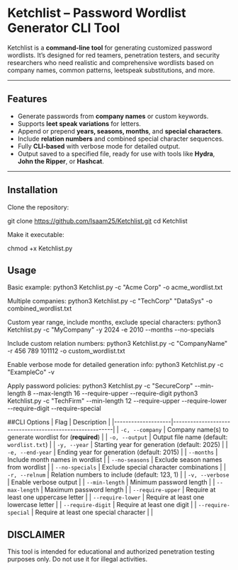 # Ketchlist – Password Wordlist Generator CLI Tool

Ketchlist is a **command-line tool** for generating customized password wordlists. It’s designed for red teamers, penetration testers, and security researchers who need realistic and comprehensive wordlists based on company names, common patterns, leetspeak substitutions, and more.

---

## Features

- Generate passwords from **company names** or custom keywords.
- Supports **leet speak variations** for letters.
- Append or prepend **years, seasons, months**, and **special characters**.
- Include **relation numbers** and combined special character sequences.
- Fully **CLI-based** with verbose mode for detailed output.
- Output saved to a specified file, ready for use with tools like **Hydra**, **John the Ripper**, or **Hashcat**.

---

## Installation

Clone the repository:

git clone https://github.com/Isaam25/Ketchlist.git
cd Ketchlist

Make it executable:

chmod +x Ketchlist.py

## Usage
Basic example:
python3 Ketchlist.py -c "Acme Corp" -o acme_wordlist.txt

Multiple companies:
python3 Ketchlist.py -c "TechCorp" "DataSys" -o combined_wordlist.txt

Custom year range, include months, exclude special characters:
python3 Ketchlist.py -c "MyCompany" -y 2024 -e 2010 --months --no-specials

Include custom relation numbers:
python3 Ketchlist.py -c "CompanyName" -r 456 789 101112 -o custom_wordlist.txt

Enable verbose mode for detailed generation info:
python3 Ketchlist.py -c "ExampleCo" -v

Apply password policies:
python3 Ketchlist.py -c "SecureCorp" --min-length 8 --max-length 16 --require-upper --require-digit
python3 Ketchlist.py -c "TechFirm" --min-length 12 --require-upper --require-lower --require-digit --require-special

##CLI Options
| Flag                | Description                                             |
|--------------------|---------------------------------------------------------|
| `-c, --company`     | Company name(s) to generate wordlist for (**required**) |
| `-o, --output`      | Output file name (default: `wordlist.txt`)              |
| `-y, --year`        | Starting year for generation (default: 2025)            |
| `-e, --end-year`    | Ending year for generation (default: 2015)              |
| `--months`          | Include month names in wordlist                         |
| `--no-seasons`      | Exclude season names from wordlist                      |
| `--no-specials`     | Exclude special character combinations                  |
| `-r, --relnum`      | Relation numbers to include (default: 123, 1)           |
| `-v, --verbose`     | Enable verbose output                                   |
| `--min-length`      | Minimum password length                                 |
| `--max-length`      | Maximum password length                                 |
| `--require-upper`   | Require at least one uppercase letter                  |
| `--require-lower`   | Require at least one lowercase letter                  |
| `--require-digit`   | Require at least one digit                              |
| `--require-special` | Require at least one special character                 |
       |

## DISCLAIMER
This tool is intended for educational and authorized penetration testing purposes only. Do not use it for illegal activities.

